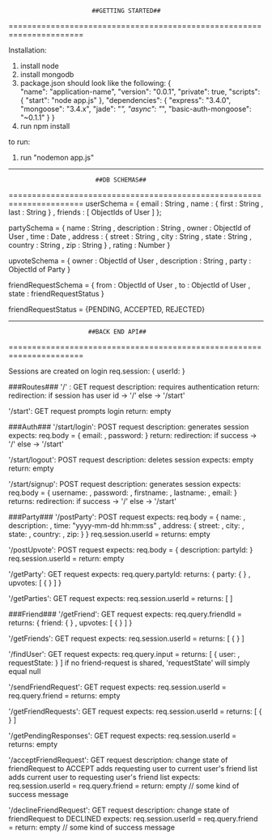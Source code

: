 
                           ##GETTING STARTED##
======================================================================

Installation:
1. install node 
2. install mongodb
3. package.json should look like the following:
        {    
          "name": "application-name",
          "version": "0.0.1",
          "private": true,
          "scripts": {
            "start": "node app.js"
          },
          "dependencies": {
            "express": "3.4.0",
            "mongoose": "3.4.x",
            "jade": "*",
            "async": "*",
            "basic-auth-mongoose": "~0.1.1"
          }
        }
4. run npm install

to run:
1. run "nodemon app.js"

----------------------------------------------------------------------

                            ##DB SCHEMAS##
======================================================================
userSchema = {
    email   : String 
  , name    : {
                  first : String
                , last  : String
              }
  , friends : [ ObjectIds of User ]
};

partySchema = {
    name        : String
  , description : String
  , owner       : ObjectId of User
  , time        : Date
  , address     : {
                      street    : String
                    , city      : String
                    , state     : String
                    , country   : String
                    , zip       : String
                  }
  , rating      : Number
}

upvoteSchema = {
    owner       : ObjectId of User
  , description : String
  , party       : ObjectId of Party
}

friendRequestSchema = {
    from    : ObjectId of User
  , to      : ObjectId of User
  , state   : friendRequestStatus
}

friendRequestStatus = {PENDING, ACCEPTED, REJECTED}

----------------------------------------------------------------------

                          ##BACK END API##
======================================================================

Sessions are created on login
req.session:
{
    userId: <ObjectId from MongoDb>
}

###Routes###
'/' :
    GET request
    description:
        requires authentication
    return:
        redirection:
            if session has user id -> '/'
            else -> '/start'

'/start':
    GET request
    prompts login
    return: empty

###Auth###
'/start/login':
    POST request
    description:
        generates session
    expects:
        req.body = {
            email: <string>
          , password: <string>
        }
    return: 
        redirection:
            if success -> '/' 
            else -> '/start'

'/start/logout':
    POST request
    description:
        deletes session
    expects: empty
    return: empty

'/start/signup':
    POST request
    description:
        generates session
    expects:
        req.body = {
            username: <string>
          , password: <string>
          , firstname: <string>
          , lastname: <string>
          , email: <string>
        }
    returns:
        redirection:
            if success -> '/'
            else -> '/start'
        
###Party###
'/postParty':
    POST request 
    expects:
        req.body = {
            name: <string>
          , description: <string>
          , time: "yyyy-mm-dd hh:mm:ss"
          , address: {
                street: <string>
              , city: <string>
              , state: <string>
              , country: <string>
              , zip: <string>
            }
        }
        req.session.userId = <userId>
    returns: empty

'/postUpvote':
    POST request
    expects:
        req.body = {
            description: <string>
            partyId: <string>
        }
        req.session.userId = <userId>
    return: empty

'/getParty':
    GET request
    expects:
        req.query.partyId: <string>
    returns: 
        {
            party: { <partySchema> }
          , upvotes: [ { <upvoteSchema> } ]
        }

'/getParties':
    GET request
    expects:
        req.session.userId = <userId>
    returns:
        [ <partySchema> ]

###Friend###
'/getFriend':
    GET request
    expects:
        req.query.friendId = <userId>
    returns:
        {
            friend: { <userSchema> }
          , upvotes: [ { <upvoteSchema> } ]
        }

'/getFriends':
    GET request
    expects:
        req.session.userId = <userId>
    returns:
        [ { <userSchema> } ]

'/findUser':
    GET request
    expects:
        req.query.input = <string>
    returns:
        [ { user: <userSchema>, requestState: <friendRequestSchema> } ]
        if no friend-request is shared, 'requestState' will simply equal null

'/sendFriendRequest':
    GET request
    expects:
        req.session.userId = <userId>
        req.query.friend = <userId>
    returns: empty

'/getFriendRequests':
    GET request
    expects:
        req.session.userId = <userId>
    returns: 
        [ { <userSchema> } ]

'/getPendingResponses': 
    GET request
    expects:
        req.session.userId = <userId>
    returns: empty

'/acceptFriendRequest':
    GET request
    description:
        change state of friendRequest to ACCEPT
        adds requesting user to current user's friend list
        adds current user to requesting user's friend list
    expects:
        req.session.userId = <userId>
        req.query.friend = <userId>
    return: empty // some kind of success message

'/declineFriendRequest':
    GET request
    description:
        change state of friendRequest to DECLINED
    expects:
        req.session.userId = <userId>
        req.query.friend = <userId>
    return: empty // some kind of success message

